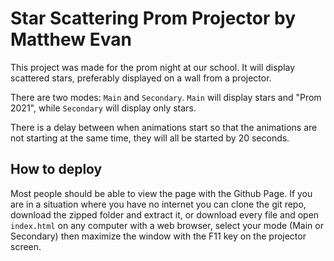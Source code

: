 # Star Scattering Prom Projector by Matthew Evan

This project was made for the prom night at our school. It will display scattered stars, preferably displayed on a wall from a projector.

There are two modes: ``Main`` and ``Secondary``. ``Main`` will display stars and "Prom 2021", while ``Secondary`` will display only stars.

There is a delay between when animations start so that the animations are not starting at the same time, they will all be started by 20 seconds.

## How to deploy

Most people should be able to view the page with the Github Page. If you are in a situation where you have no internet you can clone the git repo, download the zipped folder and extract it, or download every file and open ``index.html`` on any computer with a web browser, select your mode (Main or Secondary) then maximize the window with the F11 key on the projector screen.

